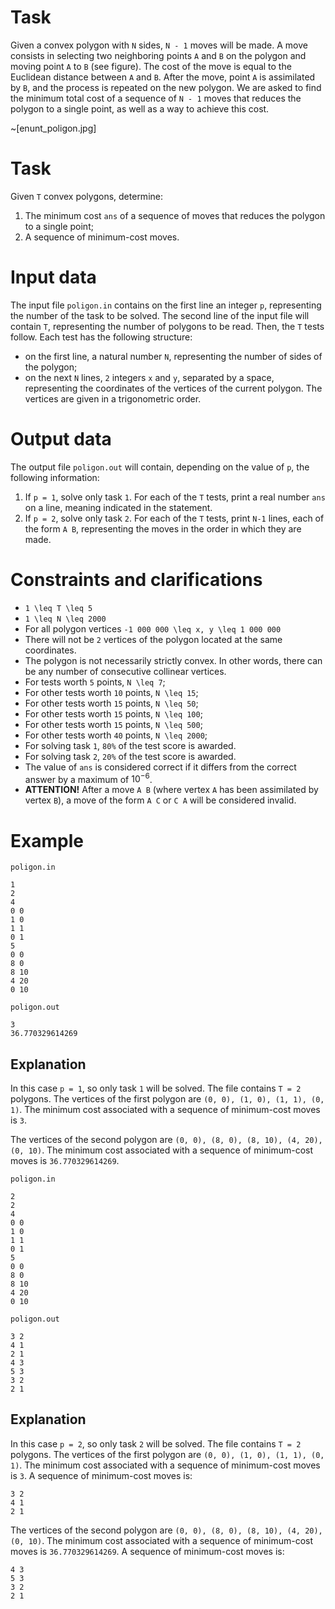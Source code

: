 # Task
Given a convex polygon with `N` sides, `N - 1` moves will be made. A move consists in selecting two neighboring points `A` and `B` on the polygon and moving point `A` to `B` (see figure). The cost of the move is equal to the Euclidean distance between `A` and `B`. After the move, point `A` is assimilated by `B`, and the process is repeated on the new polygon. We are asked to find the minimum total cost of a sequence of `N - 1` moves that reduces the polygon to a single point, as well as a way to achieve this cost.

~[enunt_poligon.jpg]

# Task
Given `T` convex polygons, determine:
1. The minimum cost `ans` of a sequence of moves that reduces the polygon to a single point;
2. A sequence of minimum-cost moves.

# Input data
The input file `poligon.in` contains on the first line an integer `p`, representing the number of the task to be solved.
The second line of the input file will contain `T`, representing the number of polygons to be read. Then, the `T` tests follow. Each test has the following structure:
- on the first line, a natural number `N`, representing the number of sides of the polygon;
- on the next `N` lines, `2` integers `x` and `y`, separated by a space, representing the coordinates of the vertices of the current polygon. The vertices are given in a trigonometric order.

# Output data
The output file `poligon.out` will contain, depending on the value of `p`, the following information:
1. If `p = 1`, solve only task `1`. For each of the `T` tests, print a real number `ans` on a line, meaning indicated in the statement.
2. If `p = 2`, solve only task `2`. For each of the `T` tests, print `N-1` lines, each of the form `A B`, representing the moves in the order in which they are made.

# Constraints and clarifications
* `1 \leq T \leq 5`
* `1 \leq N \leq 2000`
* For all polygon vertices `-1 000 000 \leq x, y \leq 1 000 000`
* There will not be `2` vertices of the polygon located at the same coordinates.
* The polygon is not necessarily strictly convex. In other words, there can be any number of consecutive collinear vertices.
* For tests worth `5` points, `N \leq 7`;
* For other tests worth `10` points, `N \leq 15`;
* For other tests worth `15` points, `N \leq 50`;
* For other tests worth `15` points, `N \leq 100`;
* For other tests worth `15` points, `N \leq 500`;
* For other tests worth `40` points, `N \leq 2000`;
* For solving task `1`, `80%` of the test score is awarded.
* For solving task `2`, `20%` of the test score is awarded.
* The value of `ans` is considered correct if it differs from the correct answer by a maximum of $10^{-6}$.
* **ATTENTION!** After a move `A B` (where vertex `A` has been assimilated by vertex `B`), a move of the form `A C` or `C A` will be considered invalid.

# Example

`poligon.in`
```
1
2
4
0 0
1 0
1 1
0 1
5
0 0
8 0
8 10
4 20
0 10
```

`poligon.out`
```
3
36.770329614269
```

Explanation
---
In this case `p = 1`, so only task `1` will be solved.
The file contains `T = 2` polygons.
The vertices of the first polygon are `(0, 0), (1, 0), (1, 1), (0, 1)`. The minimum cost associated with a sequence of minimum-cost moves is `3`.

The vertices of the second polygon are `(0, 0), (8, 0), (8, 10), (4, 20), (0, 10)`. The minimum cost associated with a sequence of minimum-cost moves is `36.770329614269`.

`poligon.in`
```
2
2
4
0 0
1 0
1 1
0 1
5
0 0
8 0
8 10
4 20
0 10
```

`poligon.out`
```
3 2
4 1
2 1
4 3
5 3
3 2
2 1
```

Explanation
---
In this case `p = 2`, so only task `2` will be solved.
The file contains `T = 2` polygons.
The vertices of the first polygon are `(0, 0), (1, 0), (1, 1), (0, 1)`. The minimum cost associated with a sequence of minimum-cost moves is `3`. A sequence of minimum-cost moves is:
```
3 2
4 1
2 1
```
The vertices of the second polygon are `(0, 0), (8, 0), (8, 10), (4, 20), (0, 10)`. The minimum cost associated with a sequence of minimum-cost moves is `36.770329614269`. A sequence of minimum-cost moves is:
```
4 3
5 3
3 2
2 1
```